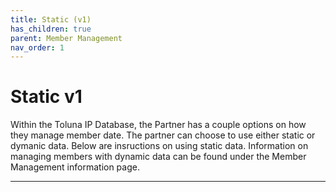 ```yaml
---
title: Static (v1)
has_children: true
parent: Member Management
nav_order: 1
---
```



# Static v1

Within the Toluna IP Database, the Partner has a couple options on how they manage member date. The partner can choose to use either static or dymanic data. Below are insructions on using static data. Information on managing members with dynamic data can be found under the Member Management information page.

---



